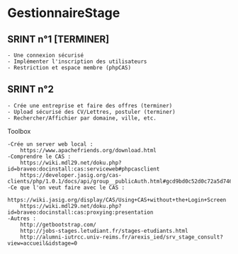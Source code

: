 # GestionnaireStage

SRINT n°1 [TERMINER]
-----------------
	- Une connexion sécurisé
	- Implémenter l'inscription des utilisateurs
	- Restriction et espace membre (phpCAS)

SRINT n°2 
-----------------
	- Crée une entreprise et faire des offres (terminer)
	- Upload sécurisé des CV/Lettres, postuler (terminer)
	- Rechercher/Affichier par domaine, ville, etc. 

Toolbox

	-Crée un server web local :
		https://www.apachefriends.org/download.html
	-Comprendre le CAS :
		https://wiki.mdl29.net/doku.php?id=braveo:docinstall:cas:serviceweb#phpcasclient
		https://developer.jasig.org/cas-clients/php/1.0.1/docs/api/group__publicAuth.html#gcd9bd0c52d0c72a5d746365c4808527a
	-Ce que l'on veut faire avec le CAS :
		https://wiki.jasig.org/display/CAS/Using+CAS+without+the+Login+Screen
	 	https://wiki.mdl29.net/doku.php?id=braveo:docinstall:cas:proxying:presentation
	-Autres :
		http://getbootstrap.com/
		http://jobs-stages.letudiant.fr/stages-etudiants.html
		http://alumni-iutrcc.univ-reims.fr/arexis_ied/srv_stage_consult?view=accueil&idstage=0
